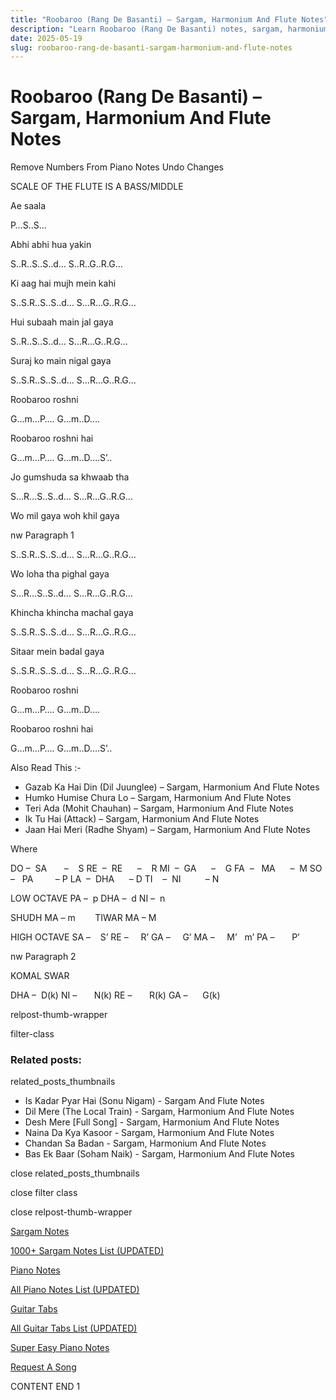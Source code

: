 ```yaml
---
title: "Roobaroo (Rang De Basanti) – Sargam, Harmonium And Flute Notes"
description: "Learn Roobaroo (Rang De Basanti) notes, sargam, harmonium notations and flute notes. Easy step-by-step tutorial for beginners."
date: 2025-05-19
slug: roobaroo-rang-de-basanti-sargam-harmonium-and-flute-notes
---
```


# Roobaroo (Rang De Basanti) – Sargam, Harmonium And Flute Notes

Remove Numbers From Piano Notes
Undo Changes

SCALE OF THE FLUTE IS A BASS/MIDDLE

Ae saala

P…S..S…

Abhi abhi hua yakin

S..R..S..S..d… S..R..G..R.G…

Ki aag hai mujh mein kahi

S..S.R..S..S..d… S…R…G..R.G…

Hui subaah main jal gaya

S..R..S..S..d… S…R…G..R.G…

Suraj ko main nigal gaya

S..S.R..S..S..d… S…R…G..R.G…

Roobaroo roshni

G…m…P…. G…m..D….

Roobaroo roshni hai

G…m…P…. G…m..D….S’..

Jo gumshuda sa khwaab tha

S…R…S..S..d… S…R…G..R.G…

Wo mil gaya woh khil gaya

nw Paragraph 1

S..S.R..S..S..d… S…R…G..R.G…

Wo loha tha pighal gaya

S…R…S..S..d… S…R…G..R.G…

Khincha khincha machal gaya

S..S.R..S..S..d… S…R…G..R.G…

Sitaar mein badal gaya

S..S.R..S..S..d… S…R…G..R.G…

Roobaroo roshni

G…m…P…. G…m..D….

Roobaroo roshni hai

G…m…P…. G…m..D….S’..

Also Read This :-

* Gazab Ka Hai Din (Dil Juunglee) – Sargam, Harmonium And Flute Notes
* Humko Humise Chura Lo – Sargam, Harmonium And Flute Notes
* Teri Ada (Mohit Chauhan) – Sargam, Harmonium And Flute Notes
* Ik Tu Hai (Attack) – Sargam, Harmonium And Flute Notes
* Jaan Hai Meri (Radhe Shyam) – Sargam, Harmonium And Flute Notes

Where

DO –  SA       –    S
RE  –  RE      –    R
MI  –  GA      –    G
FA  –   MA      –  M
SO  –   PA         – P
LA  –  DHA      – D
TI    –  NI          – N

LOW OCTAVE
PA –  p
DHA –  d
NI –  n

SHUDH MA – m        TIWAR MA – M

HIGH OCTAVE
SA –    S’
RE –     R’
GA –     G’
MA –     M’   m’
PA –       P’

nw Paragraph 2

KOMAL SWAR

DHA –  D(k)
NI –       N(k)
RE –       R(k)
GA –      G(k)

relpost-thumb-wrapper

filter-class

### Related posts:

related_posts_thumbnails

* Is Kadar Pyar Hai (Sonu Nigam) - Sargam And Flute Notes
* Dil Mere (The Local Train) - Sargam, Harmonium And Flute Notes
* Desh Mere [Full Song] - Sargam, Harmonium And Flute Notes
* Naina Da Kya Kasoor - Sargam, Harmonium And Flute Notes
* Chandan Sa Badan - Sargam, Harmonium And Flute Notes
* Bas Ek Baar (Soham Naik) - Sargam, Harmonium And Flute Notes

close related_posts_thumbnails

close filter class

close relpost-thumb-wrapper

[Sargam Notes](/sargam-notes.html)

[1000+ Sargam Notes List (UPDATED)](/all-songs-list-sargam-notes.html)

[Piano Notes](/piano-notes.html)

[All Piano Notes List (UPDATED)](/all-songs-list-piano-notes.html)

[Guitar Tabs](/guitar-tabs.html)

[All Guitar Tabs List (UPDATED)](/all-songs-list-guitar-tabs.html)

[Super Easy Piano Notes](https://studywall.in/)

[Request A Song](/request-a-song.html)

CONTENT END 1

